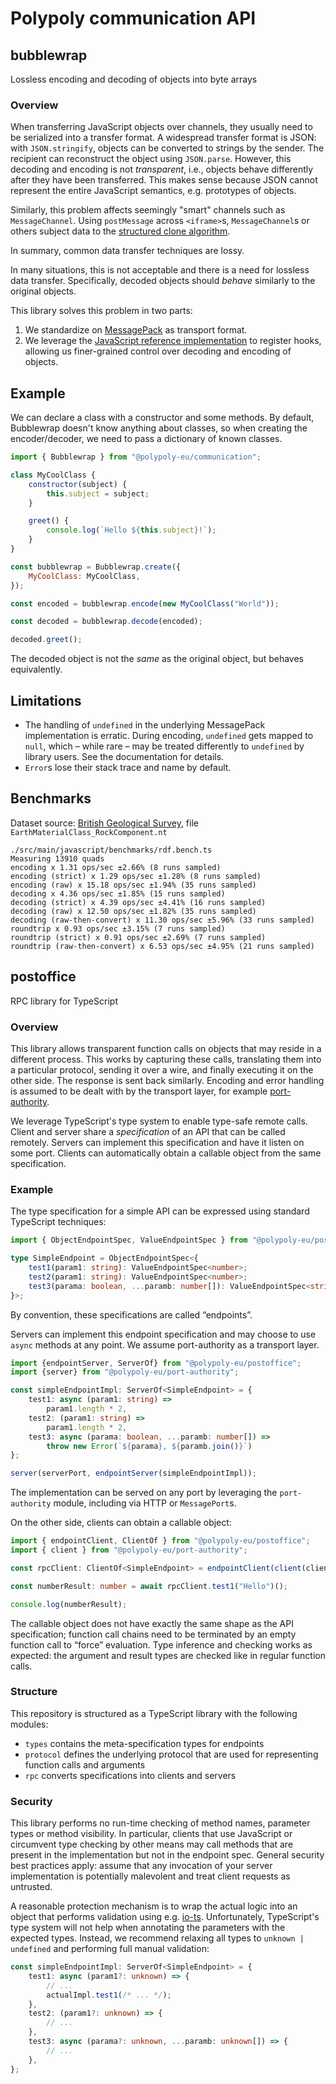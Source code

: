# Polypoly communication API

## bubblewrap

Lossless encoding and decoding of objects into byte arrays

### Overview

When transferring JavaScript objects over channels, they usually need to be serialized into a transfer format.
A widespread transfer format is JSON: with `JSON.stringify`, objects can be converted to strings by the sender.
The recipient can reconstruct the object using `JSON.parse`.
However, this decoding and encoding is not _transparent_, i.e., objects behave differently after they have been transferred.
This makes sense because JSON cannot represent the entire JavaScript semantics, e.g. prototypes of objects.

Similarly, this problem affects seemingly "smart" channels such as `MessageChannel`.
Using `postMessage` across `<iframe>`s, `MessageChannel`s or others subject data to the [structured clone algorithm](https://developer.mozilla.org/en-US/docs/Web/API/Web_Workers_API/Structured_clone_algorithm).

In summary, common data transfer techniques are lossy.

In many situations, this is not acceptable and there is a need for lossless data transfer.
Specifically, decoded objects should _behave_ similarly to the original objects.

This library solves this problem in two parts:

1. We standardize on [MessagePack](https://msgpack.org/) as transport format.
2. We leverage the [JavaScript reference implementation](https://www.npmjs.com/package/@msgpack/msgpack) to register hooks, allowing us finer-grained control over decoding and encoding of objects.

## Example

We can declare a class with a constructor and some methods.
By default, Bubblewrap doesn't know anything about classes, so when creating the encoder/decoder, we need to pass a dictionary of known classes.

```javascript
import { Bubblewrap } from "@polypoly-eu/communication";

class MyCoolClass {
    constructor(subject) {
        this.subject = subject;
    }

    greet() {
        console.log(`Hello ${this.subject}!`);
    }
}

const bubblewrap = Bubblewrap.create({
    MyCoolClass: MyCoolClass,
});

const encoded = bubblewrap.encode(new MyCoolClass("World"));

const decoded = bubblewrap.decode(encoded);

decoded.greet();
```

The decoded object is not the _same_ as the original object, but behaves equivalently.

## Limitations

-   The handling of `undefined` in the underlying MessagePack implementation is erratic.
    During encoding, `undefined` gets mapped to `null`, which – while rare – may be treated differently to `undefined` by library users.
    See the documentation for details.
-   `Error`s lose their stack trace and name by default.

## Benchmarks

Dataset source: [British Geological Survey](http://data.bgs.ac.uk/downloads/data_bgs_ac_uk_ALL.zip), file `EarthMaterialClass_RockComponent.nt`

```
./src/main/javascript/benchmarks/rdf.bench.ts
Measuring 13910 quads
encoding x 1.31 ops/sec ±2.66% (8 runs sampled)
encoding (strict) x 1.29 ops/sec ±1.28% (8 runs sampled)
encoding (raw) x 15.18 ops/sec ±1.94% (35 runs sampled)
decoding x 4.36 ops/sec ±1.85% (15 runs sampled)
decoding (strict) x 4.39 ops/sec ±4.41% (16 runs sampled)
decoding (raw) x 12.50 ops/sec ±1.82% (35 runs sampled)
decoding (raw-then-convert) x 11.30 ops/sec ±5.96% (33 runs sampled)
roundtrip x 0.93 ops/sec ±3.15% (7 runs sampled)
roundtrip (strict) x 0.91 ops/sec ±2.69% (7 runs sampled)
roundtrip (raw-then-convert) x 6.53 ops/sec ±4.95% (21 runs sampled)
```

## postoffice

RPC library for TypeScript

### Overview

This library allows transparent function calls on objects that may reside in a
different process. This works by capturing these calls, translating them into a
particular protocol, sending it over a wire, and finally executing it on the
other side. The response is sent back similarly. Encoding and error handling
is assumed to be dealt with by the transport layer, for example
[port-authority](../port-authority/).

We leverage TypeScript's type system to enable type-safe remote calls. Client
and server share a _specification_ of an API that can be called remotely.
Servers can implement this specification and have it listen on some port.
Clients can automatically obtain a callable object from the same specification.

### Example

The type specification for a simple API can be expressed using standard
TypeScript techniques:

```typescript
import { ObjectEndpointSpec, ValueEndpointSpec } from "@polypoly-eu/postoffice";

type SimpleEndpoint = ObjectEndpointSpec<{
    test1(param1: string): ValueEndpointSpec<number>;
    test2(param1: string): ValueEndpointSpec<number>;
    test3(parama: boolean, ...paramb: number[]): ValueEndpointSpec<string>;
}>;
```

By convention, these specifications are called “endpoints”.

Servers can implement this endpoint specification and may choose to use `async`
methods at any point. We assume port-authority as a transport layer.

```typescript
import {endpointServer, ServerOf} from "@polypoly-eu/postoffice";
import {server} from "@polypoly-eu/port-authority";

const simpleEndpointImpl: ServerOf<SimpleEndpoint> = {
    test1: async (param1: string) =>
        param1.length * 2,
    test2: (param1: string) =>
        param1.length * 2,
    test3: async (parama: boolean, ...paramb: number[]) =>
        throw new Error(`${parama}, ${paramb.join()}`)
};

server(serverPort, endpointServer(simpleEndpointImpl));
```

The implementation can be served on any port by leveraging the `port-authority`
module, including via HTTP or `MessagePort`s.

On the other side, clients can obtain a callable object:

```typescript
import { endpointClient, ClientOf } from "@polypoly-eu/postoffice";
import { client } from "@polypoly-eu/port-authority";

const rpcClient: ClientOf<SimpleEndpoint> = endpointClient(client(clientPort));

const numberResult: number = await rpcClient.test1("Hello")();

console.log(numberResult);
```

The callable object does not have exactly the same shape as the API
specification; function call chains need to be terminated by an empty function
call to “force” evaluation. Type inference and checking works as expected: the
argument and result types are checked like in regular function calls.

### Structure

This repository is structured as a TypeScript library with the following modules:

-   `types` contains the meta-specification types for endpoints
-   `protocol` defines the underlying protocol that are used for representing
    function calls and arguments
-   `rpc` converts specifications into clients and servers

### Security

This library performs no run-time checking of method names, parameter types or
method visibility. In particular, clients that use JavaScript or circumvent
type checking by other means may call methods that are present in the
implementation but not in the endpoint spec. General security best practices
apply: assume that any invocation of your server implementation is potentially
malevolent and treat client requests as untrusted.

A reasonable protection mechanism is to wrap the actual logic into an object
that performs validation using e.g. [io-ts](https://github.com/gcanti/io-ts).
Unfortunately, TypeScript's type system will not help when annotating the
parameters with the expected types. Instead, we recommend relaxing all types to
`unknown | undefined` and performing full manual validation:

```typescript
const simpleEndpointImpl: ServerOf<SimpleEndpoint> = {
    test1: async (param1?: unknown) => {
        // ...
        actualImpl.test1(/* ... */);
    },
    test2: (param1?: unknown) => {
        // ...
    },
    test3: async (parama?: unknown, ...paramb: unknown[]) => {
        // ...
    },
};
```
